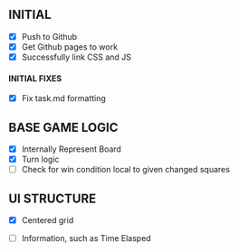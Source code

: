 ## INITIAL
- [x] Push to Github
- [x] Get Github pages to work
- [x] Successfully link CSS and JS

#### INITIAL FIXES
- [x] Fix task.md formatting

## BASE GAME LOGIC
- [x] Internally Represent Board
- [x] Turn logic
- [ ] Check for win condition local to given changed squares

## UI STRUCTURE
- [x] Centered grid
- [ ] Information, such as Time Elasped

